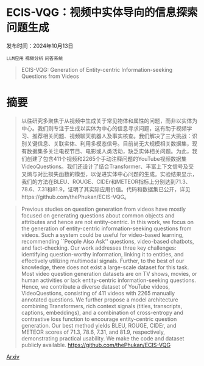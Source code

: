 # ECIS-VQG：视频中实体导向的信息探索问题生成

发布时间：2024年10月13日

`LLM应用` `视频分析` `问答系统`

> ECIS-VQG: Generation of Entity-centric Information-seeking Questions from Videos

# 摘要

> 以往研究多聚焦于从视频中生成关于常见物体和属性的问题，而非以实体为中心。我们则专注于生成以实体为中心的信息寻求问题，这有助于视频学习、推荐相关问题、视频聊天机器人及事实核查。我们解决了三大挑战：识别关键信息、关联实体、利用多模态信号。目前尚无大规模相关数据集，现有数据集多关注电视节目、电影或人类活动，缺乏实体相关问题。为此，我们创建了包含411个视频和2265个手动注释问题的YouTube视频数据集VideoQuestions。我们还设计了结合Transformer、丰富上下文信号及交叉熵与对比损失函数的模型，以促进实体中心问题的生成。实验结果显示，我们的方法在BLEU、ROUGE、CIDEr和METEOR指标上分别达到71.3、78.6、7.31和81.9，证明了其实际应用价值。代码和数据集已公开，详见https://github.com/thePhukan/ECIS-VQG。

> Previous studies on question generation from videos have mostly focused on generating questions about common objects and attributes and hence are not entity-centric. In this work, we focus on the generation of entity-centric information-seeking questions from videos. Such a system could be useful for video-based learning, recommending ``People Also Ask'' questions, video-based chatbots, and fact-checking. Our work addresses three key challenges: identifying question-worthy information, linking it to entities, and effectively utilizing multimodal signals. Further, to the best of our knowledge, there does not exist a large-scale dataset for this task. Most video question generation datasets are on TV shows, movies, or human activities or lack entity-centric information-seeking questions. Hence, we contribute a diverse dataset of YouTube videos, VideoQuestions, consisting of 411 videos with 2265 manually annotated questions. We further propose a model architecture combining Transformers, rich context signals (titles, transcripts, captions, embeddings), and a combination of cross-entropy and contrastive loss function to encourage entity-centric question generation. Our best method yields BLEU, ROUGE, CIDEr, and METEOR scores of 71.3, 78.6, 7.31, and 81.9, respectively, demonstrating practical usability. We make the code and dataset publicly available. https://github.com/thePhukan/ECIS-VQG

[Arxiv](https://arxiv.org/abs/2410.09776)